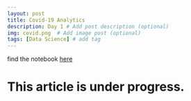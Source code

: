 ```yaml
---
layout: post
title: Covid-19 Analytics
description: Day 1 # Add post description (optional)
img: covid.png  # Add image post (optional)
tags: [Data Science] # add tag
---
```


find the notebook [here](https://github.com/AashutoshTrivedi/100-Days-of-DataScience/blob/master/Resources/Covid-19/Covid-19-Analysis.ipynb)
# This article is under progress.
